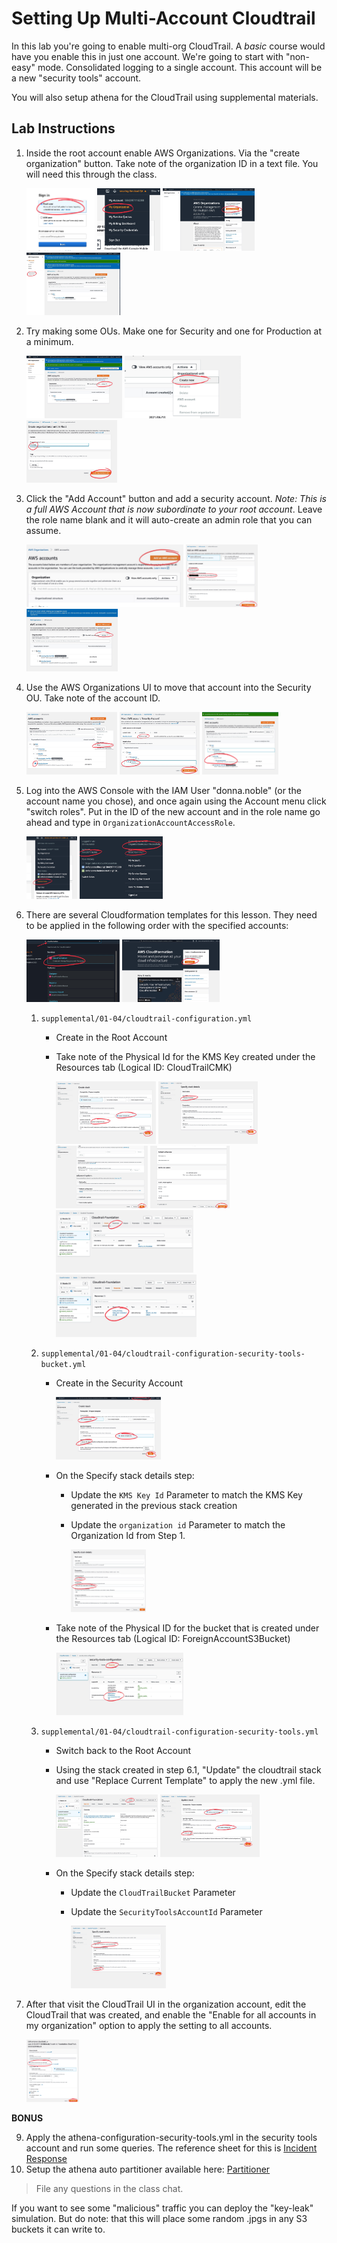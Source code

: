 # Setting Up Multi-Account Cloudtrail

In this lab you're going to enable multi-org CloudTrail.  A _basic_ course would have you enable this in just one account.  We're going to start with "non-easy" mode.  Consolidated logging to a single account.  This account will be a new "security tools" account.

You will also setup athena for the CloudTrail using supplemental materials.

## Lab Instructions

1. Inside the root account enable AWS Organizations.  Via the "create organization" button.  Take note of the organization ID in a text file.  You will need this through the class.

    <img src="images/1-a.jpeg" height="100">
    <img src="images/1-b.jpeg" height="100">
    <img src="images/1-c.jpeg" height="100">
    <img src="images/1-d.jpeg" height="100">

2. Try making some OUs.  Make one for Security and one for Production at a minimum.

    <img src="images/2-a.jpeg" height="100">
    <img src="images/2-b.jpeg" height="100">
    <img src="images/2-c.jpeg" height="100">

3. Click the "Add Account" button and add a security account.  _Note: This is a full AWS Account that is now subordinate to your root account_.  Leave the role name blank and it will auto-create an admin role that you can assume.

    <img src="images/3-a.jpeg" height="100">
    <img src="images/3-b.jpeg" height="100">
    <img src="images/3-c.jpeg" height="100">

4. Use the AWS Organizations UI to move that account into the Security OU.  Take note of the account ID.

    <img src="images/4-a.jpeg" height="100">
    <img src="images/4-b.jpeg" height="100">
    <img src="images/4-c.jpeg" height="100">

5. Log into the AWS Console with the IAM User "donna.noble" (or the account name you chose), and once again using the Account menu click "switch roles".  Put in the ID of the new account and in the role name go ahead and type in `OrganizationAccountAccessRole`.

    <img src="images/5-a.jpeg" height="100">
    <img src="images/5-b.jpeg" height="100">

6. There are several Cloudformation templates for this lesson.  They need to be applied in the following order with the specified accounts:

    <img src="images/6-0-a.jpeg" height="100">
    <img src="images/6-0-b.jpeg" height="100">

    1. `supplemental/01-04/cloudtrail-configuration.yml`
        * Create in the Root Account
        * Take note of the Physical Id for the KMS Key created under the Resources tab (Logical ID: CloudTrailCMK)

            <img src="images/6-1-a.jpeg" height="100">
            <img src="images/6-1-b.jpeg" height="100">
            <img src="images/6-1-c.jpeg" height="100">
            <img src="images/6-1-d.jpeg" height="100">
            <img src="images/6-1-e.jpeg" height="100">
            <img src="images/6-1-f.jpeg" height="100">

    2. `supplemental/01-04/cloudtrail-configuration-security-tools-bucket.yml`
        * Create in the Security Account

            <img src="images/6-2-a.jpeg" height="100">

        * On the Specify stack details step:
            * Update the `KMS Key Id` Parameter to match the KMS Key generated in the previous stack creation
            * Update the `organization id` Parameter to match the Organization Id from Step 1.

                <img src="images/6-2-b.jpeg" height="100">

        * Take note of the Physical ID for the bucket that is created under the Resources tab (Logical ID: ForeignAccountS3Bucket)

            <img src="images/6-2-c.jpeg" height="100">

    3. `supplemental/01-04/cloudtrail-configuration-security-tools.yml`
        * Switch back to the Root Account
        * Using the stack created in step 6.1, "Update" the cloudtrail stack and use "Replace Current Template" to apply the new .yml file.

            <img src="images/6-3-a.jpeg" height="100">
            <img src="images/6-3-b.jpeg" height="100">

        * On the Specify stack details step:
            * Update the `CloudTrailBucket` Parameter
            * Update the `SecurityToolsAccountId` Parameter

                <img src="images/6-3-c.jpeg" height="100">


7. After that visit the CloudTrail UI in the organization account, edit the CloudTrail that was created, and enable the "Enable for all accounts in my organization" option to apply the setting to all accounts.

    <img src="images/7-d.jpeg" height="100">

**BONUS**

9. Apply the athena-configuration-security-tools.yml in the security tools account and run some queries.  The reference sheet for this is [Incident Response](https://github.com/easttimor/aws-incident-response)
10. Setup the athena auto partitioner available here: [Partitioner](https://github.com/duo-labs/cloudtrail-partitioner)

> File any questions in the class chat.  

If you want to see some "malicious" traffic you can deploy the "key-leak" simulation.  But do note: that this will place some random .jpgs in any S3 buckets it can write to.
